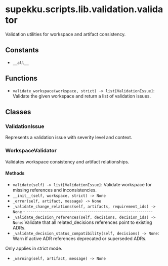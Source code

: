 # supekku.scripts.lib.validation.validator

Validation utilities for workspace and artifact consistency.

## Constants

- `__all__`

## Functions

- `validate_workspace(workspace, strict) -> list[ValidationIssue]`: Validate the given workspace and return a list of validation issues.

## Classes

### ValidationIssue

Represents a validation issue with severity level and context.

### WorkspaceValidator

Validates workspace consistency and artifact relationships.

#### Methods

- `validate(self) -> list[ValidationIssue]`: Validate workspace for missing references and inconsistencies.
- `__init__(self, workspace, strict) -> None`
- `_error(self, artifact, message) -> None`
- `_validate_change_relations(self, artifacts, requirement_ids) -> None` - --------------------------------------------------------------
- `_validate_decision_references(self, decisions, decision_ids) -> None`: Validate that all related_decisions references point to existing ADRs.
- `_validate_decision_status_compatibility(self, decisions) -> None`: Warn if active ADR references deprecated or superseded ADRs.

Only applies in strict mode.
- `_warning(self, artifact, message) -> None`
